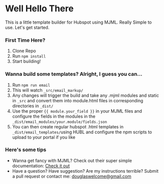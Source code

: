 # Well Hello There

This is a little template builder for Hubspot using MJML. Really Simple to use. Let's get started.

### First Time Here?
1. Clone Repo
2. Run `npm install`
3. Start building!

### Wanna build some templates? Alright, I guess you can...

1. Run `npm run email`
2. This will watch `_src/email_markup/`
3. Any changes will trigger the build and take any .mjml modules and static in `_src` and convert them into module.html files in corresponding directories in `_dist/`
4. Use the proper `{{ module.your_field }}` in your MJML files and configure the fields in the modules in the `_dist/email_modules/your.module/fields.json`
5. You can then create regular hubspot .html templates in `_dist/email_templates/`using HUBL and configure the npm scripts to upload to your portal if you like


### Here's some tips

* Wanna get fancy with MJML? Check out their super simple documentation: [Check it out](https://mjml.io/documentation/) 
* Have a question? Have suggestion? Are my instructions terrible? Submit a pull request or contact me: douglaswelcome@gmail.com